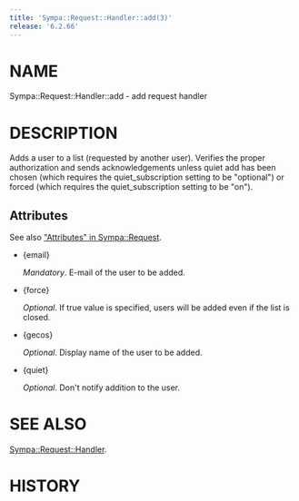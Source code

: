 ```yaml
---
title: 'Sympa::Request::Handler::add(3)'
release: '6.2.66'
---
```


# NAME

Sympa::Request::Handler::add - add request handler

# DESCRIPTION

Adds a user to a list (requested by another user). Verifies
the proper authorization and sends acknowledgements unless
quiet add has been chosen (which requires the
quiet\_subscription setting to be "optional") or forced (which
requires the quiet\_subscription setting to be "on").

## Attributes

See also ["Attributes" in Sympa::Request](./Sympa-Request.3.md#attributes).

- {email}

    _Mandatory_.
    E-mail of the user to be added.

- {force}

    _Optional_.
    If true value is specified,
    users will be added even if the list is closed.

- {gecos}

    _Optional_.
    Display name of the user to be added.

- {quiet}

    _Optional_.
    Don't notify addition to the user.

# SEE ALSO

[Sympa::Request::Handler](./Sympa-Request-Handler.3.md).

# HISTORY
